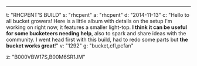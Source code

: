 ---
t: "RHCPENT'S BUILD"
s: "rhcpent"
a: "rhcpent"
d: "2014-11-13"
c: "Hello to all bucket growers! Here is a little album with details on the setup I'm working on right now, it features a smaller light-top. <strong>I think it can be useful for some bucketeers needing help</strong>, also to spark and share ideas with the community. I went head first with this build, had to redo some parts but <strong>the bucket works great</strong>!"
v: "1292"
g: "bucket,cfl,pcfan"

z: "B000VBW17S,B00M6SR1JM"
